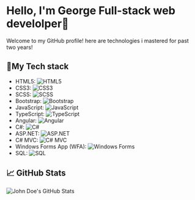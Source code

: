 # Hello, I'm George Full-stack web develolper👋

Welcome to my GitHub profile! here are technologies i mastered for past two years!

## 🚀My Tech stack
- HTML5: ![HTML5](https://img.shields.io/badge/-HTML5-orange?logo=html5&logoColor=white)
- CSS3: ![CSS3](https://img.shields.io/badge/-CSS3-blue?logo=css3&logoColor=white)
- SCSS: ![SCSS](https://img.shields.io/badge/-SCSS-pink?logo=sass&logoColor=white)
- Bootstrap: ![Bootstrap](https://img.shields.io/badge/-Bootstrap-563D7C?logo=bootstrap&logoColor=white)
- JavaScript: ![JavaScript](https://img.shields.io/badge/-JavaScript-yellow?logo=javascript&logoColor=white)
- TypeScript: ![TypeScript](https://img.shields.io/badge/-TypeScript-3178C6?logo=typescript&logoColor=white)
- Angular: ![Angular](https://img.shields.io/badge/-Angular-red?logo=angular&logoColor=white)
- C#: ![C#](https://img.shields.io/badge/-C%23-00599C?logo=c-sharp&logoColor=white)
- ASP.NET: ![ASP.NET](https://img.shields.io/badge/-ASP.NET-512BD4?logo=asp.net&logoColor=white)
- C# MVC: ![C# MVC](https://img.shields.io/badge/-C%23%20MVC-00599C?logo=aspdotnet&logoColor=white)
- Windows Forms App (WFA): ![Windows Forms](https://img.shields.io/badge/-Windows%20Forms-008080?logo=windows&logoColor=white)
- SQL: ![SQL](https://img.shields.io/badge/-SQL-003B57?logo=postgresql&logoColor=white)


## 📈 GitHub Stats
![John Doe's GitHub Stats](https://github-readme-stats.vercel.app/api?username=Tseretel1&show_icons=true&hide_title=true&count_private=true&theme=radical)

